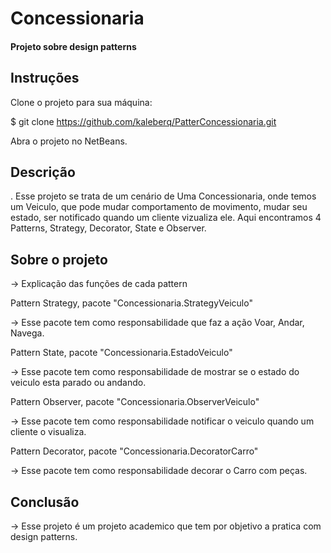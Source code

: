 # Concessionaria

#### Projeto sobre design patterns

## Instruções

Clone o projeto para sua máquina:

$ git clone https://github.com/kaleberq/PatterConcessionaria.git

Abra o projeto no NetBeans.

## Descrição

. Esse projeto se trata de um cenário de Uma Concessionaria, onde temos um Veiculo, que pode mudar comportamento de movimento, mudar seu estado, ser notificado quando um cliente vizualiza ele. Aqui encontramos 4 Patterns, Strategy, Decorator, State e Observer.

## Sobre o projeto

-> Explicação das funções de cada pattern

Pattern Strategy, pacote "Concessionaria.StrategyVeiculo"

-> Esse pacote tem como responsabilidade que faz a ação Voar, Andar, Navega.

Pattern State, pacote "Concessionaria.EstadoVeiculo"

-> Esse pacote tem como responsabilidade de mostrar se o estado do veiculo esta parado ou andando.

Pattern Observer, pacote "Concessionaria.ObserverVeiculo"

-> Esse pacote tem como responsabilidade notificar o veiculo quando um cliente o visualiza.

Pattern Decorator, pacote "Concessionaria.DecoratorCarro"

-> Esse pacote tem como responsabilidade decorar o Carro com peças.

## Conclusão

-> Esse projeto é um projeto academico que tem por objetivo a pratica com design patterns.

